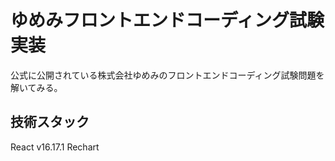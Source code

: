# ゆめみフロントエンドコーディング試験実装

公式に公開されている株式会社ゆめみのフロントエンドコーディング試験問題を解いてみる。

## 技術スタック

React v16.17.1
Rechart
